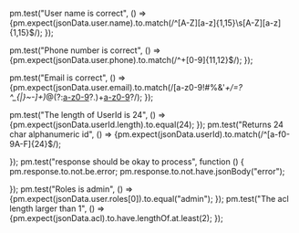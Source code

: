 pm.test("User name is correct", () => {pm.expect(jsonData.user.name).to.match(/^[A-Z][a-z]{1,15}\s[A-Z][a-z]{1,15}$/);
   });
   
pm.test("Phone number is correct", () => {pm.expect(jsonData.user.phone).to.match(/^\+[0-9]{11,12}$/);
});

pm.test("Email is correct", () => {pm.expect(jsonData.user.email).to.match(/[a-z0-9!#$%&‘*+/=?^_{|}~-]+(?:\.[a-z0-9!#$%&'*+/=?^_{|}~-]+)*@(?:[a-z0-9](?:[a-z0-9-]*[a-z0-9])?\.)+[a-z0-9](?:[a-z0-9-]*[a-z0-9])?/);
});

pm.test("The length of UserId is 24", () => {pm.expect(jsonData.userId.length).to.equal(24);
});
pm.test("Returns 24 char alphanumeric id", () => {pm.expect(jsonData.userId).to.match(/^[a-f0-9A-F]{24}$/);
    
}); 
pm.test("response should be okay to process", function () {
pm.response.to.not.be.error;
pm.response.to.not.have.jsonBody("error");

});
pm.test("Roles is admin", () => {pm.expect(jsonData.user.roles[0]).to.equal("admin");
});
pm.test("The acl length larger than 1", () => {pm.expect(jsonData.acl).to.have.lengthOf.at.least(2);
});